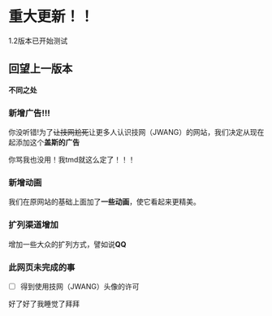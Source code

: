 # 重大更新！！
1.2版本已开始测试

## 回望上一版本

**不同之处**

### 新增**广告!!!** 

你没听错!为了~~让技网尬死~~让更多人认识技网（JWANG）的网站，我们决定从现在起添加这个**盖斯的广告**

你骂我也没用！我tmd就这么定了！！！

### 新增动画

我们在原网站的基础上面加了**一些动画**，使它看起来更精美。

### 扩列渠道增加

增加一些大众的扩列方式，譬如说**QQ**

### 此网页未完成的事

   - [ ] 得到使用技网（JWANG）头像的许可

好了好了我睡觉了拜拜

